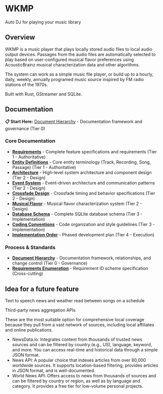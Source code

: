 # WKMP
Auto DJ for playing your music library

## Overview

WKMP is a music player that plays locally stored audio files to local audio output devices.  Passages from the audio files are automatically selected to play based on user-configured musical flavor preferences using AcousticBrainz musical characterization data and other algorithms.

The system can work as a simple music file player, or build up to a hourly, daily, weekly, annually programed music source inspired by FM radio stations of the 1970s.

Built with Rust, GStreamer and SQLite.

## Documentation

**📋 Start Here:** [Document Hierarchy](docs/document_hierarchy.md) - Documentation framework and governance (Tier 0)

### Core Documentation

- **[Requirements](docs/requirements.md)** - Complete feature specifications and requirements (Tier 1 - Authoritative)
- **[Entity Definitions](docs/entity_definitions.md)** - Core entity terminology (Track, Recording, Song, Passage) (Tier 1 - Authoritative)
- **[Architecture](docs/architecture.md)** - High-level system architecture and component design (Tier 2 - Design)
- **[Event System](docs/event_system.md)** - Event-driven architecture and communication patterns (Tier 2 - Design)
- **[Crossfade Design](docs/crossfade.md)** - Crossfade timing and behavior specifications (Tier 2 - Design)
- **[Musical Flavor](docs/musical_flavor.md)** - Musical flavor characterization system (Tier 2 - Design)
- **[Database Schema](docs/database_schema.md)** - Complete SQLite database schema (Tier 3 - Implementation)
- **[Coding Conventions](docs/coding_conventions.md)** - Code organization and style guidelines (Tier 3 - Implementation)
- **[Implementation Order](docs/implementation_order.md)** - Phased development plan (Tier 4 - Execution)

### Process & Standards

- **[Document Hierarchy](docs/document_hierarchy.md)** - Documentation framework, relationships, and change control (Tier 0 - Governance)
- **[Requirements Enumeration](docs/requirements_enumeration.md)** - Requirement ID scheme specification (Cross-cutting)

## Idea for a future feature

Text to speech news and weather read between songs on a schedule

Third-party news aggregation APIs

These are the most suitable option for comprehensive local coverage because they pull from a vast network of sources, including local affiliates and online publications.
- NewsData.io: Integrates content from thousands of trusted news sources and can be filtered by country (e.g., US), language, keyword, and more. You can access real-time and historical data through a simple JSON format.
- News API: A popular choice that indexes articles from over 80,000 worldwide sources. It supports location-based filtering, provides articles in JSON format, and is well-documented.
- World News API: Offers access to news from thousands of sources and can be filtered by country or region, as well as by language and category. It provides a free tier for low-volume personal projects. 
